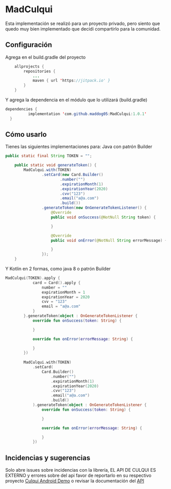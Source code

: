 # MadCulqui
Esta implementación se realizó para un proyecto privado, pero siento que quedo muy bien implementado que decidi compartirlo para la comunidad.

## Configuración
Agrega en el build.gradle del proyecto
```Java
	allprojects {
		repositories {
			...
			maven { url 'https://jitpack.io' }
		}
	}
  ```
  
  Y agrega la dependencia en el módulo que lo utilizará (build.gradle)
  ```Java
  dependencies {
	        implementation 'com.github.maddog05:MadCulqui:1.0.1'
	}
 ```
## Cómo usarlo
Tienes las siguientes implementaciones para:
Java con patrón Builder
```Java
public static final String TOKEN = "";

    public static void generateToken() {
        MadCulqui.with(TOKEN)
                .setCard(new Card.Builder()
                        .number("")
                        .expirationMonth(1)
                        .expirationYear(2020)
                        .cvv("123")
                        .email("a@a.com")
                        .build())
                .generateToken(new OnGenerateTokenListener() {
                    @Override
                    public void onSuccess(@NotNull String token) {

                    }

                    @Override
                    public void onError(@NotNull String errorMessage) {

                    }
                });
    }
```
 Y Kotlin en 2 formas, como java 8 o patrón Builder
```Kotlin
MadCulqui(TOKEN).apply {
            card = Card().apply {
                number = ""
                expirationMonth = 1
                expirationYear = 2020
                cvv = "123"
                email = "a@a.com"
            }
        }.generateToken(object : OnGenerateTokenListener {
            override fun onSuccess(token: String) {

            }

            override fun onError(errorMessage: String) {

            }
        })
        
        MadCulqui.with(TOKEN)
            .setCard(
                Card.Builder()
                    .number("")
                    .expirationMonth(1)
                    .expirationYear(2020)
                    .cvv("123")
                    .email("a@a.com")
                    .build()
            ).generateToken(object : OnGenerateTokenListener {
                override fun onSuccess(token: String) {

                }

                override fun onError(errorMessage: String) {

                }
            })
```

## Incidencias y sugerencias
Solo abre issues sobre incidencias con la librería, EL API DE CULQUI ES EXTERNO y errores sobre del api favor de reportarlo en su respectivo proyecto [Culqui Android Demo](https://github.com/culqi/culqi-android) o revisar la documentación del [API](https://www.culqi.com/docs/#/) 


